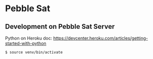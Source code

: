 # Pebble Sat


## Development on Pebble Sat Server

Python on Heroku doc: https://devcenter.heroku.com/articles/getting-started-with-python

    $ source venv/bin/activate
